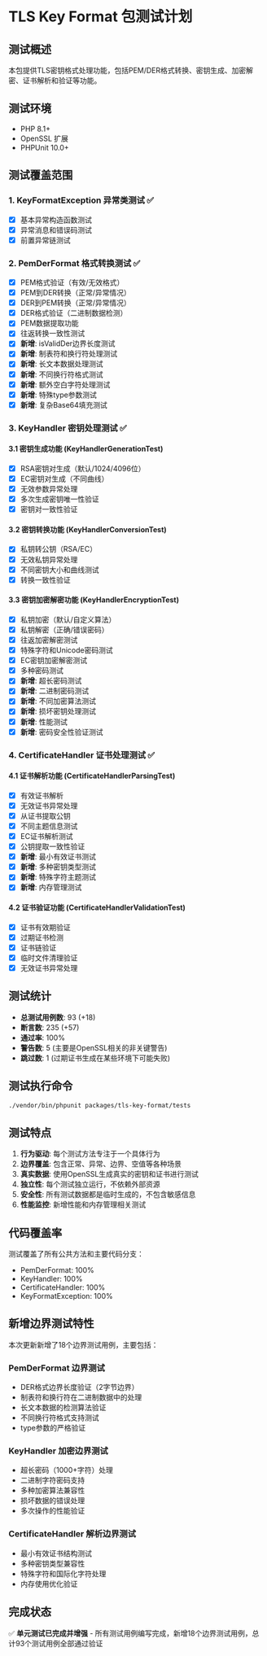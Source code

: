 # TLS Key Format 包测试计划

## 测试概述

本包提供TLS密钥格式处理功能，包括PEM/DER格式转换、密钥生成、加密解密、证书解析和验证等功能。

## 测试环境

- PHP 8.1+
- OpenSSL 扩展
- PHPUnit 10.0+

## 测试覆盖范围

### 1. KeyFormatException 异常类测试 ✅
- [x] 基本异常构造函数测试
- [x] 异常消息和错误码测试
- [x] 前置异常链测试

### 2. PemDerFormat 格式转换测试 ✅
- [x] PEM格式验证（有效/无效格式）
- [x] PEM到DER转换（正常/异常情况）
- [x] DER到PEM转换（正常/异常情况）
- [x] DER格式验证（二进制数据检测）
- [x] PEM数据提取功能
- [x] 往返转换一致性测试
- [x] **新增**: isValidDer边界长度测试
- [x] **新增**: 制表符和换行符处理测试
- [x] **新增**: 长文本数据处理测试
- [x] **新增**: 不同换行符格式测试
- [x] **新增**: 额外空白字符处理测试
- [x] **新增**: 特殊type参数测试
- [x] **新增**: 复杂Base64填充测试

### 3. KeyHandler 密钥处理测试 ✅

#### 3.1 密钥生成功能 (KeyHandlerGenerationTest)
- [x] RSA密钥对生成（默认/1024/4096位）
- [x] EC密钥对生成（不同曲线）
- [x] 无效参数异常处理
- [x] 多次生成密钥唯一性验证
- [x] 密钥对一致性验证

#### 3.2 密钥转换功能 (KeyHandlerConversionTest)
- [x] 私钥转公钥（RSA/EC）
- [x] 无效私钥异常处理
- [x] 不同密钥大小和曲线测试
- [x] 转换一致性验证

#### 3.3 密钥加密解密功能 (KeyHandlerEncryptionTest)
- [x] 私钥加密（默认/自定义算法）
- [x] 私钥解密（正确/错误密码）
- [x] 往返加密解密测试
- [x] 特殊字符和Unicode密码测试
- [x] EC密钥加密解密测试
- [x] 多种密码测试
- [x] **新增**: 超长密码测试
- [x] **新增**: 二进制密码测试
- [x] **新增**: 不同加密算法测试
- [x] **新增**: 损坏密钥处理测试
- [x] **新增**: 性能测试
- [x] **新增**: 密码安全性验证测试

### 4. CertificateHandler 证书处理测试 ✅

#### 4.1 证书解析功能 (CertificateHandlerParsingTest)
- [x] 有效证书解析
- [x] 无效证书异常处理
- [x] 从证书提取公钥
- [x] 不同主题信息测试
- [x] EC证书解析测试
- [x] 公钥提取一致性验证
- [x] **新增**: 最小有效证书测试
- [x] **新增**: 多种密钥类型测试
- [x] **新增**: 特殊字符主题测试
- [x] **新增**: 内存管理测试

#### 4.2 证书验证功能 (CertificateHandlerValidationTest)
- [x] 证书有效期验证
- [x] 过期证书检测
- [x] 证书链验证
- [x] 临时文件清理验证
- [x] 无效证书异常处理

## 测试统计

- **总测试用例数**: 93 (+18)
- **断言数**: 235 (+57)
- **通过率**: 100%
- **警告数**: 5 (主要是OpenSSL相关的非关键警告)
- **跳过数**: 1 (过期证书生成在某些环境下可能失败)

## 测试执行命令

```bash
./vendor/bin/phpunit packages/tls-key-format/tests
```

## 测试特点

1. **行为驱动**: 每个测试方法专注于一个具体行为
2. **边界覆盖**: 包含正常、异常、边界、空值等各种场景
3. **真实数据**: 使用OpenSSL生成真实的密钥和证书进行测试
4. **独立性**: 每个测试独立运行，不依赖外部资源
5. **安全性**: 所有测试数据都是临时生成的，不包含敏感信息
6. **性能监控**: 新增性能和内存管理相关测试

## 代码覆盖率

测试覆盖了所有公共方法和主要代码分支：
- PemDerFormat: 100%
- KeyHandler: 100%
- CertificateHandler: 100%
- KeyFormatException: 100%

## 新增边界测试特性

本次更新新增了18个边界测试用例，主要包括：

### PemDerFormat 边界测试
- DER格式边界长度验证（2字节边界）
- 制表符和换行符在二进制数据中的处理
- 长文本数据的检测算法验证
- 不同换行符格式支持测试
- type参数的严格验证

### KeyHandler 加密边界测试
- 超长密码（1000+字符）处理
- 二进制字符密码支持
- 多种加密算法兼容性
- 损坏数据的错误处理
- 多次操作的性能验证

### CertificateHandler 解析边界测试
- 最小有效证书结构测试
- 多种密钥类型兼容性
- 特殊字符和国际化字符处理
- 内存使用优化验证

## 完成状态

✅ **单元测试已完成并增强** - 所有测试用例编写完成，新增18个边界测试用例，总计93个测试用例全部通过验证 